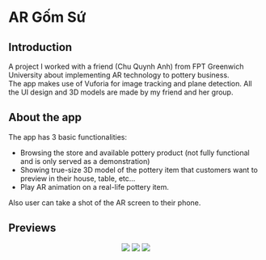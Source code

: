 # AR Gốm Sứ

## Introduction
A project I worked with a friend (Chu Quynh Anh) from FPT Greenwich University about implementing AR technology to pottery business.  
The app makes use of Vuforia for image tracking and plane detection. 
All the UI design and 3D models are made by my friend and her group.  

## About the app
The app has 3 basic functionalities:
- Browsing the store and available pottery product (not fully functional and is only served as a demonstration)  
- Showing true-size 3D model of the pottery item that customers want to preview in their house, table, etc...  
- Play AR animation on a real-life pottery item.  

Also user can take a shot of the AR screen to their phone.

## Previews
<p align="center">
  <img src="demogif1.gif"/>
  <img src="demogif2.gif"/>
  <img src="demogif3.gif"/>
</p>


